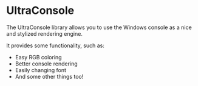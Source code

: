 # UltraConsole

The UltraConsole library allows you to use the Windows console as a nice and stylized rendering engine.

It provides some functionality, such as:
- Easy RGB coloring
- Better console rendering
- Easily changing font
- And some other things too!
